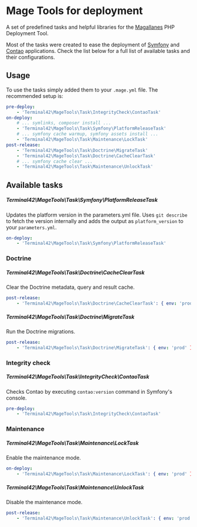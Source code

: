 Mage Tools for deployment
=========================

A set of predefined tasks and helpful libraries for the [Magallanes](http://magephp.com/) PHP Deployment Tool.

Most of the tasks were created to ease the deployment of [Symfony](http://symfony.com/) 
and [Contao](https://contao.org/) applications. Check the list below for a full list of available tasks 
and their configurations.  

Usage
-----

To use the tasks simply added them to your ```.mage.yml``` file. The recommended setup is:

```yaml
pre-deploy:
    - 'Terminal42\MageTools\Task\IntegrityCheck\ContaoTask'
on-deploy:
    # ... symlinks, composer install ...
    - 'Terminal42\MageTools\Task\Symfony\PlatformReleaseTask'
    # ... symfony cache warmup, symfony assets install ...
    - 'Terminal42\MageTools\Task\Maintenance\LockTask'
post-release:
    - 'Terminal42\MageTools\Task\Doctrine\MigrateTask'
    - 'Terminal42\MageTools\Task\Doctrine\CacheClearTask'
    # ... symfony cache clear ...
    - 'Terminal42\MageTools\Task\Maintenance\UnlockTask'
```

Available tasks
---------------

##### Terminal42\MageTools\Task\Symfony\PlatformReleaseTask

Updates the platform version in the parameters.yml file.
Uses `git describe` to fetch the version internally and adds the output
as `platform_version` to your `parameters.yml`.

```yaml
on-deploy:
    - 'Terminal42\MageTools\Task\Symfony\PlatformReleaseTask'
```
  
### Doctrine

##### Terminal42\MageTools\Task\Doctrine\CacheClearTask

Clear the Doctrine metadata, query and result cache.

```yaml
post-release:
    - 'Terminal42\MageTools\Task\Doctrine\CacheClearTask': { env: 'prod' }
```

##### Terminal42\MageTools\Task\Doctrine\MigrateTask

Run the Doctrine migrations.

```yaml
post-release:
    - 'Terminal42\MageTools\Task\Doctrine\MigrateTask': { env: 'prod' }
```
  
### Integrity check
   
##### Terminal42\MageTools\Task\IntegrityCheck\ContaoTask

Checks Contao by executing ```contao:version``` command in Symfony's console.

```yaml
pre-deploy:
    - 'Terminal42\MageTools\Task\IntegrityCheck\ContaoTask'
```
   
### Maintenance

##### Terminal42\MageTools\Task\Maintenance\LockTask

Enable the maintenance mode.

```yaml
on-deploy:
    - 'Terminal42\MageTools\Task\Maintenance\LockTask': { env: 'prod' }
```

##### Terminal42\MageTools\Task\Maintenance\UnlockTask

Disable the maintenance mode.

```yaml
post-release:
    - 'Terminal42\MageTools\Task\Maintenance\UnlockTask': { env: 'prod' }
```
